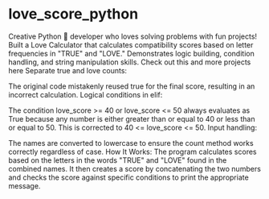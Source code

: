 # love_score_python
Creative Python 🐍 developer who loves solving problems with fun projects! Built a Love Calculator that calculates compatibility scores based on letter frequencies in "TRUE" and "LOVE." Demonstrates logic building, condition handling, and string manipulation skills. Check out this and more projects here
Separate true and love counts:

The original code mistakenly reused true for the final score, resulting in an incorrect calculation.
Logical conditions in elif:

The condition love_score >= 40 or love_score <= 50 always evaluates as True because any number is either greater than or equal to 40 or less than or equal to 50.
This is corrected to 40 <= love_score <= 50.
Input handling:

The names are converted to lowercase to ensure the count method works correctly regardless of case.
How It Works:
The program calculates scores based on the letters in the words "TRUE" and "LOVE" found in the combined names.
It then creates a score by concatenating the two numbers and checks the score against specific conditions to print the appropriate message.
